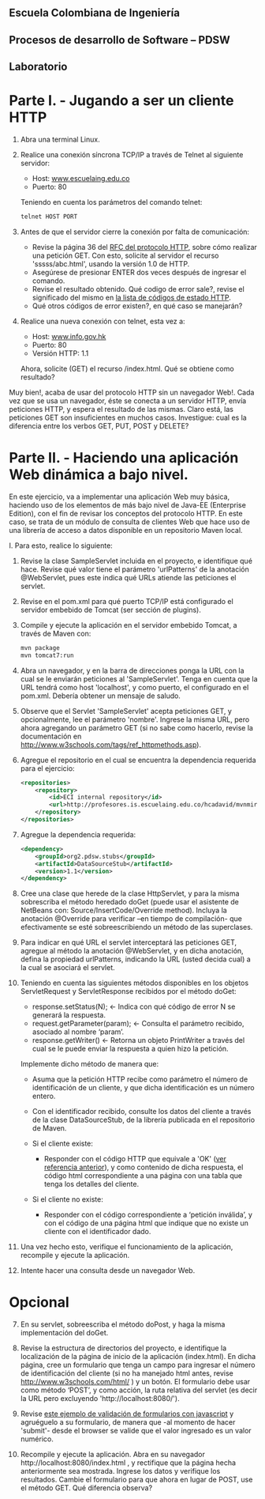 ## Escuela Colombiana de Ingeniería
## Procesos de desarrollo de Software – PDSW
## Laboratorio


# Parte I. - Jugando a ser un cliente HTTP

1. Abra una terminal Linux.
2. Realice una conexión síncrona TCP/IP a través de Telnet al siguiente servidor:
	* Host: www.escuelaing.edu.co
	* Puerto: 80

	Teniendo en cuenta los parámetros del comando telnet:

	```bash
	telnet HOST PORT
	```

3. Antes de que el servidor cierre la conexión por falta de comunicación:	
	* Revise la página 36 del [RFC del protocolo HTTP](https://tools.ietf.org/html/rfc2616), sobre cómo realizar una petición GET. Con esto, solicite al servidor el recurso 'sssss/abc.html', usando la versión 1.0 de HTTP.
	* Asegúrese de presionar ENTER dos veces después de ingresar el comando.
	* Revise el resultado obtenido. Qué codigo de error sale?, revise el significado del mismo en [la lista de códigos de estado HTTP](https://en.wikipedia.org/wiki/List_of_HTTP_status_codes).
	* Qué otros códigos de error existen?, en qué caso se manejarán?

4. Realice una nueva conexión con telnet, esta vez a:
	* Host: www.info.gov.hk
	* Puerto: 80
	* Versión HTTP: 1.1

	Ahora, solicite (GET) el recurso /index.html. Qué se obtiene como resultado?

Muy bien!, acaba de usar del protocolo HTTP sin un navegador Web!. Cada vez que se usa un navegador, éste se conecta a un servidor HTTP, envía peticiones HTTP, y espera el resultado de las mismas. Claro está, las peticiones GET son insuficientes en muchos casos. Investigue: cual es la diferencia entre los verbos GET, PUT, POST y DELETE?

# Parte II. - Haciendo una aplicación Web dinámica a bajo nivel.

En este ejercicio, va a implementar una aplicación Web muy básica, haciendo uso de los elementos de más bajo nivel de Java-EE (Enterprise Edition), con el fin de revisar los conceptos del protocolo HTTP. En este caso, se trata de un módulo de consulta de clientes Web que hace uso de una librería de acceso a datos disponible en un repositorio Maven local.


I. Para esto, realice lo siguiente:

1. Revise la clase SampleServlet incluida en el proyecto, e identifique qué hace. Revise qué valor tiene el parámetro 'urlPatterns' de la anotación @WebServlet, pues este indica qué URLs atiende las peticiones el servlet.
2. Revise en el pom.xml para qué puerto TCP/IP está configurado el servidor embebido de Tomcat (ser sección de plugins).
3. Compile y ejecute la aplicación en el servidor embebido Tomcat, a través de Maven con:

	```xml
	mvn package
	mvn tomcat7:run
	```
4. Abra un navegador, y en la barra de direcciones ponga la URL con la cual se le enviarán peticiones al 'SampleServlet'. Tenga en cuenta que la URL tendrá como host 'localhost', y como puerto, el configurado en el pom.xml. Debería obtener un mensaje de saludo.

5. Observe que el Servlet 'SampleServlet' acepta peticiones GET, y opcionalmente, lee el parámetro 'nombre'. Ingrese la misma URL, pero ahora agregando un parámetro GET (si no sabe como hacerlo, revise la documentación en http://www.w3schools.com/tags/ref_httpmethods.asp). 
6. Agregue el repositorio en el cual se encuentra la dependencia requerida para el ejercicio:


	```xml
    <repositories>
        <repository>
            <id>ECI internal repository</id>			
            <url>http://profesores.is.escuelaing.edu.co/hcadavid/mvnmirror</url>
        </repository>
    </repositories>
	```

7. Agregue la dependencia requerida:

	```xml
	<dependency>
		<groupId>org2.pdsw.stubs</groupId>
		<artifactId>DataSourceStub</artifactId>
		<version>1.1</version>            
	</dependency>             
	```


8. Cree una clase que herede de la clase HttpServlet, y para la misma sobrescriba el método heredado doGet (puede usar el asistente de NetBeans con: Source/InsertCode/Override method). Incluya la anotación @Override para verificar –en tiempo de compilación- que efectivamente se esté sobreescribiendo un método de las superclases.
3. Para indicar en qué URL el servlet interceptará las peticiones GET, agregue al método la anotación @WebServlet, y en dicha anotación, defina la propiedad urlPatterns, indicando la URL (usted decida cual) a la cual se asociará el servlet.

10. Teniendo en cuenta las siguientes métodos disponibles en los objetos ServletRequest y ServletResponse recibidos por el método doGet:

	* response.setStatus(N);  <- Indica con qué código de error N se generará la respuesta.
	* request.getParameter(param);  <- Consulta el parámetro recibido, asociado al nombre ‘param’.
	* response.getWriter() <- Retorna un objeto PrintWriter a través del cual se le puede enviar la respuesta a quien hizo la petición.

	Implemente dicho método de manera que:
	
	* Asuma que la petición HTTP recibe como parámetro el número de identificación de un cliente, y que dicha identificación es un número entero.
	
	* Con el identificador recibido, consulte los datos del cliente a través de la clase DataSourceStub, de la librería publicada en el repositorio de Maven.
	
	* Si el cliente existe:
		* Responder con el código HTTP que equivale a 'OK' ([ver referencia anterior](https://en.wikipedia.org/wiki/List_of_HTTP_status_codes)), y como contenido de dicha respuesta, el código html correspondiente a una página con una tabla que tenga los detalles del cliente.
	* Si el cliente no existe:
		* Responder con el código correspondiente a ‘petición inválida’, y con el código de una página html que indique que no existe un cliente con el identificador dado.

5. Una vez hecho esto, verifique el funcionamiento de la aplicación, recompile y ejecute la aplicación.

6. Intente hacer una consulta desde un navegador Web.

# Opcional

7. En su servlet, sobreescriba el método doPost, y haga la misma implementación del doGet.
8. Revise la estructura de directorios del proyecto, e identifique la localización de la página de inicio de la aplicación (index.html). En dicha página, cree un formulario que tenga un campo para ingresar el número de identificación del cliente (si no ha manejado html antes, revise http://www.w3schools.com/html/ ) y un botón. El formulario debe usar como método ‘POST’, y como acción, la ruta relativa del servlet (es decir la URL pero excluyendo 'http://localhost:8080/').

9. Revise [este ejemplo de validación de formularios con javascript](http://www.w3schools.com/js/js_validation.asp) y agruéguelo a su formulario, de manera que -al momento de hacer 'submit'- desde el browser se valide que el valor ingresado es un valor numérico.

9. Recompile y ejecute la aplicación. Abra en su navegador http://localhost:8080/index.html , y rectifique que la página hecha anteriormente sea mostrada. Ingrese los datos y verifique los resultados. Cambie el formulario para que ahora en lugar de POST, use el método GET. Qué diferencia observa?
